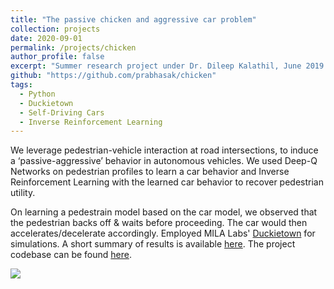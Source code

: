 ```yaml
---
title: "The passive chicken and aggressive car problem"
collection: projects
date: 2020-09-01
permalink: /projects/chicken
author_profile: false
excerpt: "Summer research project under Dr. Dileep Kalathil, June 2019 - Aug 2019."
github: "https://github.com/prabhasak/chicken"
tags:
  - Python
  - Duckietown
  - Self-Driving Cars
  - Inverse Reinforcement Learning
---
```


<!-- Summary
====== -->

We leverage pedestrian-vehicle interaction at road intersections, to induce a ‘passive-aggressive’ behavior in autonomous vehicles. We used Deep-Q Networks on pedestrian profiles to learn a car behavior and Inverse Reinforcement Learning with the learned car behavior to recover pedestrian utility.

On learning a pedestrain model based on the car model, we observed that the pedestrian backs off & waits before proceeding. The car would then accelerates/decelerate accordingly. Employed MILA Labs' [Duckietown](https://www.duckietown.org/) for simulations. A short summary of results is available [here](https://prabhasak.github.io/files/CarPed_DQN.pdf). The project codebase can be found [here](https://github.com/prabhasak/chicken).
<!-- The project GitHub can be found at <h1>{{ page.github }}</h1>. -->

<img src="https://prabhasak.github.io/files/chicken.gif" />